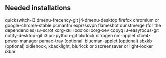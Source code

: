 Needed installations
-------------------------------
quickswitch-i3
dmenu-frecency-git
j4-dmenu-desktop
firefox
chromium or google-chrome-stable
pcmanfm
expressvpn
flameshot
dunstmerge (for the dependencies)
i3-scrot
xorg-xkill
xdotool
xorg-xev
copyq
i3-easyfocus-git
notify-desktop-git
i3ipc-python-git
blurlock
nitrogen
nm-applet
xfce4-power-manager
pamac-tray (optional)
blueman-applet (optional)
sbxkb (optional)
xidlehook, xbacklight, blurlock or
    xscreensaver or
    light-locker
i3bar
